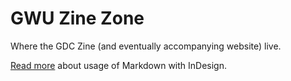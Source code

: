 # GWU Zine Zone

Where the GDC Zine (and eventually accompanying website) live.

[Read more](https://github.com/jgm/pandoc/wiki/Importing-Markdown-in-InDesign)
about usage of Markdown with InDesign.
